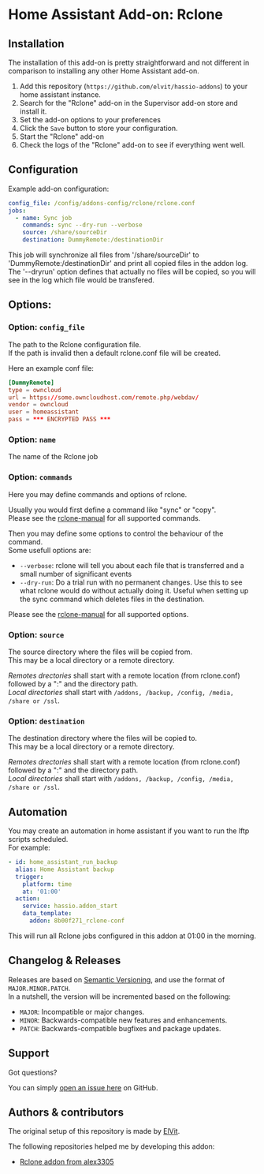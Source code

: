 # Home Assistant Add-on: Rclone

## Installation

The installation of this add-on is pretty straightforward and not different in comparison to installing any other Home Assistant add-on.  

1. Add this repository (`https://github.com/elvit/hassio-addons`) to your home assistant instance.  
2. Search for the "Rclone" add-on in the Supervisor add-on store and install it.  
3. Set the add-on options to your preferences  
4. Click the `Save` button to store your configuration.  
5. Start the "Rclone" add-on  
6. Check the logs of the "Rclone" add-on to see if everything went well.  

## Configuration

Example add-on configuration:  

```yaml
config_file: /config/addons-config/rclone/rclone.conf
jobs:
  - name: Sync job
    commands: sync --dry-run --verbose
    source: /share/sourceDir
    destination: DummyRemote:/destinationDir
```

This job will synchronize all files from '/share/sourceDir' to 'DummyRemote:/destinationDir' and print all copied files in the addon log. The '--dryrun' option defines that actually no files will be copied, so you will see in the log which file would be transfered.

## Options:

### Option: `config_file`

The path to the Rclone configuration file.  
If the path is invalid then a default rclone.conf file will be created.  

Here an example conf file:  

```conf
[DummyRemote]
type = owncloud
url = https://some.owncloudhost.com/remote.php/webdav/
vendor = owncloud
user = homeassistant
pass = *** ENCRYPTED PASS ***
```

### Option: `name`

The name of the Rclone job  

### Option: `commands`

Here you may define commands and options of rclone.  

Usually you would first define a command like "sync" or "copy".  
Please see the [rclone-manual](https://rclone.org/commands/) for all supported commands.  

Then you may define some options to control the behaviour of the command.  
Some usefull options are:  
- `--verbose`: rclone will tell you about each file that is transferred and a small number of significant events  
- `--dry-run`: Do a trial run with no permanent changes. Use this to see what rclone would do without actually doing it.
  Useful when setting up the sync command which deletes files in the destination.  

Please see the [rclone-manual](https://rclone.org/docs/#options) for all supported options.  

### Option: `source`

The source directory where the files will be copied from.  
This may be a local directory or a remote directory.  

*Remotes drectories* shall start with a remote location (from rclone.conf) followed by a ":" and the directory path.  
*Local directories* shall start with `/addons, /backup, /config, /media, /share or /ssl`.  

### Option: `destination`

The destination directory where the files will be copied to.  
This may be a local directory or a remote directory.  

*Remotes drectories* shall start with a remote location (from rclone.conf) followed by a ":" and the directory path.  
*Local directories* shall start with `/addons, /backup, /config, /media, /share or /ssl`.  

## Automation

You may create an automation in home assistant if you want to run the lftp scripts scheduled.  
For example:  

```yaml
- id: home_assistant_run_backup
  alias: Home Assistant backup
  trigger:
    platform: time
    at: '01:00'
  action:
    service: hassio.addon_start
    data_template:
      addon: 8b00f271_rclone-conf
```

This will run all Rclone jobs configured in this addon at 01:00 in the morning.  

## Changelog & Releases

Releases are based on [Semantic Versioning](https://semver.org/lang/de/spec/v2.0.0.html), and use the format of `MAJOR.MINOR.PATCH`.  
In a nutshell, the version will be incremented based on the following:  

- `MAJOR`: Incompatible or major changes.  
- `MINOR`: Backwards-compatible new features and enhancements.  
- `PATCH`: Backwards-compatible bugfixes and package updates.  

## Support

Got questions?  

You can simply [open an issue here](https://github.com/elvit/hassio-addons/issues) on GitHub.  

## Authors & contributors

The original setup of this repository is made by [ElVit](https://github.com/elvit).  

The following repositories helped me by developing this addon:
- [Rclone addon from alex3305](https://github.com/alex3305//home-assistant-addons/tree/master/rclone)
